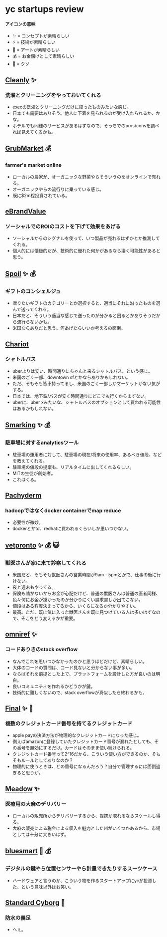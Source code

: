 # yc startups review

#### アイコンの意味

- :sparkles: = コンセプトが素晴らしい
- :zap: = 技術が素晴らしい
- :sparkling_heart: = アートが素晴らしい
- :moneybag: = お金儲けとして素晴らしい
- :shit: = クソ


## [Cleanly](http://www.getcleanly.com/) :sparkles:

### 洗濯とクリーニングをやっておいてくれる

- execの洗濯とクリーニングだけに絞ったものみたいな感じ。
- 日本でも需要はありそう。他人に下着を見られるのが受け入れられるか、かな。
- ホテルでも同様のサービスがあるはずなので、そっちでのpros/consを調べれば見えてくるかも。


## [GrubMarket](https://www.grubmarket.com/) :moneybag:

### farmer's market online

- ローカルの農家が、オーガニックな野菜やらそういうのをオンラインで売れる。
- オーガニックやらの流行りに乗っている感じ。
- 既に$2m程投資されている。


## [eBrandValue](http://www.ebrandvalue.com/)

### ソーシャルでのROIのコストを下げて効果をあげる

- ソーシャルからのシグナルを使って、いつ製品が売れるはずかとか推測してくれる。
- 個人的には懐疑的だが、技術的に優れた何かがあるなら凄く可能性があると思う。


## [Spoil](https://www.spoil.io/) :sparkles: :moneybag:

### ギフトのコンシェルジュ

- 贈りたいギフトのカテゴリーとか選択すると、適当にそれに沿ったものを選んで送ってくれる。
- 日本だと、そういう適当な感じで送ったのが分かると困るとかありそうだから流行らないかも。
- 米国ならありだと思う。何あげたらいいか考えるの面倒。


## [Chariot](https://www.chariotsf.com/)

### シャトルバス

- uberよりは安い、時間通りにちゃんと来るシャトルバス、という感じ。
- 米国のごく一部、downtown sfとかならありかもしれない。
- ただ、そもそも皆車持ってるし、米国のごく一部しかマーケットがない気がする。
- 日本では、地下鉄/バスが安く時間通りにどこでも行くからまずない。
- uberに、uber xみたいな、シャトルバスのオプションとして買われる可能性はあるかもしれない。


## [Smarking](http://smarking.net/) :sparkles: :moneybag:

### 駐車場に対するanalyticsツール

- 駐車場の運用者に対して、駐車場の現在/将来の使用率、あるべき値段、などを教えてくれる。
- 駐車場の値段の提案も、リアルタイムに出してくれるらしい。
- MITの生徒が創始者。
- これはくる。


## [Pachyderm](http://www.pachyderm.io/)

### hadoopではなくdocker containerでmap reduce

- 必要性が微妙。
- dockerとかtd、redhatに買われるくらいしか思いつかない。


## [vetpronto](http://www.vetpronto.com/) :sparkles: :moneybag: :smiley_cat:

### 獣医さんが家に来て診察してくれる

- 米国だと、そもそも獣医さんの営業時間が9am - 5pmとかで、仕事の後に行けない。
- 夜と週末もやってる。
- 保険も効かないからお金が心配だけど、普通の獣医さんは普通の医者同様、色々何にお金が掛かったのか分かりにくい請求書しか出てこない。
- 値段はある程度決まってるから、いくらになるか分かりやすい。
- 最高。ただ、既に気に入った獣医さんを既に見つけている人は多いはずなので、そこをどう変えるかが重要。


## [omniref](https://www.omniref.com/) :sparkles:

### コードありきのstack overflow

- なんでこれを思いつかなかったのかと思うほどだけど、素晴らしい。
- 大体のコードの質問は、コード見ないと分からない事が多い。
- ならばそれを前提とした上で、プラットフォームを設計した方が良いのは明白。
- 良いコミュニティを作れるかどうかが鍵。
- 技術的に難しくないので、stack overflowが真似したら終わるかも。


## [Final](https://getfinal.com/) :sparkles: :sparkling_heart:

### 複数のクレジットカード番号を持てるクレジットカード

- apple payの決済方法が物理的なクレジットカードになった感じ。
- 例えばamazonに登録していたクレジットカード番号が漏れたとしても、その番号を無効にするだけ。カードはそのまま使い続けられる。
- クレジットカード番号って2^16だから、こういう使い方ができるのか、そもそもルールとしてありなのか？
- 物理的に使うときは、どの番号になるんだろう？自分で管理するには面倒過ぎると思うが。


## [Meadow](https://getmeadow.com/) :sparkles:

### 医療用の大麻のデリバリー

- ローカルの販売所からデリバリーするから、提携が取れるならスケールし得る。
- 大麻の販売による税金による収入を魅力とした州がいくつかあるから、市場としては十分に大きいはず。


## [bluesmart](http://bluesmart.com/) :shit: :moneybag:

### デジタルの鍵やら位置センサーやら計量できたりするスーツケース

- ハードウェアと言うのか、こういう物を作るスタートアップにycが投資した、という意味以外はお笑い。


## [Standard Cyborg](http://www.standardcyborg.com/) :shit:

### 防水の義足

- へぇ。
